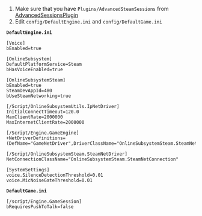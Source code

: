 
1. Make sure that you have `Plugins/AdvancedSteamSessions` from [AdvancedSessionsPlugin](https://github.com/mordentral/AdvancedSessionsPlugin) 
2. Edit `config/DefaultEngine.ini` and `config/DefaultGame.ini`

**`DefaultEngine.ini`**

```
[Voice] 
bEnabled=true

[OnlineSubsystem]
DefaultPlatformService=Steam
bHasVoiceEnabled=true

[OnlineSubsystemSteam]
bEnabled=true
SteamDevAppId=480
bUseSteamNetworking=true

[/Script/OnlineSubsystemUtils.IpNetDriver]
InitialConnectTimeout=120.0
MaxClientRate=2000000
MaxInternetClientRate=2000000

[/Script/Engine.GameEngine]
+NetDriverDefinitions=(DefName="GameNetDriver",DriverClassName="OnlineSubsystemSteam.SteamNetDriver",DriverClassNameFallback="OnlineSubsystemUtils.IpNetDriver")

[/Script/OnlineSubsystemSteam.SteamNetDriver]
NetConnectionClassName="OnlineSubsystemSteam.SteamNetConnection"

[SystemSettings]
voice.SilenceDetectionThreshold=0.01
voice.MicNoiseGateThreshold=0.01
```

**`DefaultGame.ini`**

```
[/script/Engine.GameSession]
bRequiresPushToTalk=false
```
